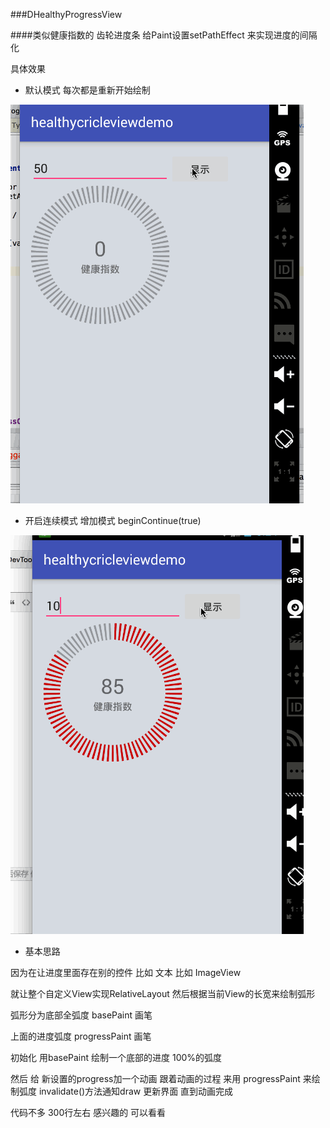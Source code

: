 ###DHealthyProgressView

####类似健康指数的 齿轮进度条 给Paint设置setPathEffect 来实现进度的间隔化

具体效果

- 默认模式 每次都是重新开始绘制


![默认模式 每次都重新绘制](https://github.com/Canglangweiwei/healthycricleviewdemo-master/blob/master/gif/1.gif)
  
- 开启连续模式 增加模式 beginContinue(true)

![开启连续  beginContinue(true); ](https://github.com/Canglangweiwei/healthycricleviewdemo-master/blob/master/gif/3.gif)


- 基本思路

因为在让进度里面存在别的控件 比如 文本 比如 ImageView

就让整个自定义View实现RelativeLayout 
然后根据当前View的长宽来绘制弧形

弧形分为底部全弧度   basePaint  画笔

上面的进度弧度         progressPaint 画笔

初始化 用basePaint 绘制一个底部的进度 100%的弧度

然后 给 新设置的progress加一个动画  跟着动画的过程 来用 progressPaint 来绘制弧度 invalidate()方法通知draw 更新界面 直到动画完成 
 
代码不多  300行左右   感兴趣的 可以看看  


